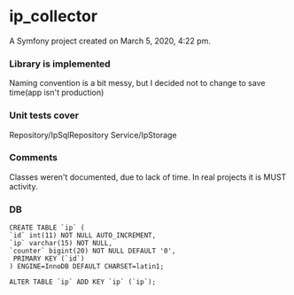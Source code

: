 ip_collector
============

A Symfony project created on March 5, 2020, 4:22 pm.

### Library is implemented

Naming convention is a bit messy, but I decided not to change to save time(app isn't production)

### Unit tests cover 

Repository/IpSqlRepository
Service/IpStorage

### Comments

Classes weren't documented, due to lack of time. In real projects it is MUST activity.

### DB

    CREATE TABLE `ip` (
    `id` int(11) NOT NULL AUTO_INCREMENT,
    `ip` varchar(15) NOT NULL,
    `counter` bigint(20) NOT NULL DEFAULT '0',
     PRIMARY KEY (`id`)
    ) ENGINE=InnoDB DEFAULT CHARSET=latin1;

    ALTER TABLE `ip` ADD KEY `ip` (`ip`);
